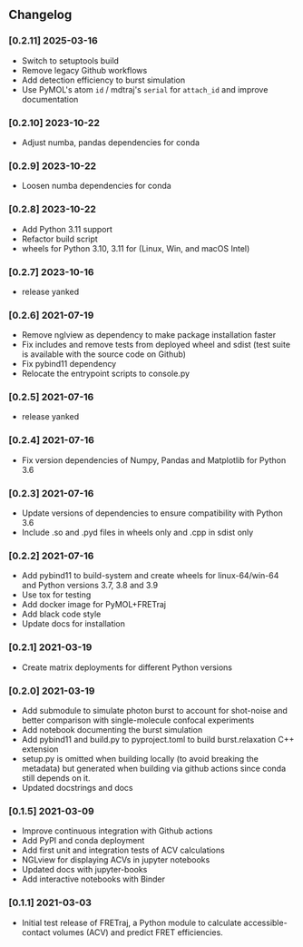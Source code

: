 ## Changelog

### [0.2.11] 2025-03-16
- Switch to setuptools build
- Remove legacy Github workflows
- Add detection efficiency to burst simulation
- Use PyMOL's atom `id` / mdtraj's `serial` for `attach_id` and improve documentation

### [0.2.10] 2023-10-22
- Adjust numba, pandas dependencies for conda

### [0.2.9] 2023-10-22
- Loosen numba dependencies for conda

### [0.2.8] 2023-10-22
- Add Python 3.11 support
- Refactor build script
- wheels for Python 3.10, 3.11 for (Linux, Win, and macOS Intel)

### [0.2.7] 2023-10-16
- release yanked

### [0.2.6] 2021-07-19
- Remove nglview as dependency to make package installation faster
- Fix includes and remove tests from deployed wheel and sdist (test suite is available with the source code on Github)
- Fix pybind11 dependency
- Relocate the entrypoint scripts to console.py 

### [0.2.5] 2021-07-16
- release yanked

### [0.2.4] 2021-07-16
- Fix version dependencies of Numpy, Pandas and Matplotlib for Python 3.6

### [0.2.3] 2021-07-16
- Update versions of dependencies to ensure compatibility with Python 3.6
- Include .so and .pyd files in wheels only and .cpp in sdist only

### [0.2.2] 2021-07-16
- Add pybind11 to build-system and create wheels for linux-64/win-64 and Python versions 3.7, 3.8 and 3.9
- Use tox for testing
- Add docker image for PyMOL+FRETraj
- Add black code style
- Update docs for installation

### [0.2.1] 2021-03-19
- Create matrix deployments for different Python versions

### [0.2.0] 2021-03-19
- Add submodule to simulate photon burst to account for shot-noise and better comparison with single-molecule confocal experiments
- Add notebook documenting the burst simulation
- Add pybind11 and build.py to pyproject.toml to build burst.relaxation C++ extension
- setup.py is omitted when building locally (to avoid breaking the metadata) but generated when building via github actions since conda still depends on it. 
- Updated docstrings and docs

### [0.1.5] 2021-03-09
- Improve continuous integration with Github actions
- Add PyPI and conda deployment
- Add first unit and integration tests of ACV calculations
- NGLview for displaying ACVs in jupyter notebooks
- Updated docs with jupyter-books
- Add interactive notebooks with Binder

### [0.1.1] 2021-03-03
- Initial test release of FRETraj, a Python module to calculate 
accessible-contact volumes (ACV) and predict FRET efficiencies.